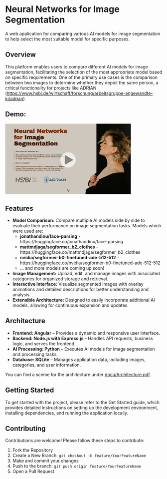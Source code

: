 # Neural Networks for Image Segmentation

A web application for comparing various AI models for image segmentation to help select the most suitable model for specific purposes.

## Overview

This platform enables users to compare different AI models for image segmentation, facilitating the selection of the most appropriate model based on specific requirements. One of the primary use cases is the comparison between two images to determine whether they depict the same person, a critical functionality for projects like ADRIAN (https://www.hsbi.de/wirtschaft/forschung/arbeitsgruppe-angewandte-ki/adrian).

## Demo:
<a href="https://www.youtube.com/watch?v=h4npzaNzisw?autoplay=1" style="max-width: 80vw"><img src="/docu/homepage_screenshot.png" alt="Demo login" style="max-width:80%;"></a>

## Features
<ul>
<li><b>Model Comparison:</b> Compare multiple AI models side by side to evaluate their performance on image segmentation tasks. Models which were used are:
<ul>
<li><b>jonathandinu/face-parsing</b> - https://huggingface.co/jonathandinu/face-parsing</li>
<li><b>mattmdjaga/segformer_b2_clothes</b> - https://huggingface.co/mattmdjaga/segformer_b2_clothes</li>
<li><b>nvidia/segformer-b0-finetuned-ade-512-512</b> - https://huggingface.co/nvidia/segformer-b0-finetuned-ade-512-512</li>
<li> ... and more models are coming up soon!</li>
</ul>
</li>
<li><b>Image Management:</b> Upload, edit, and manage images with associated categories for organized storage and retrieval.</li>
<li><b>Interactive Interface:</b> Visualize segmented images with overlay animations and detailed descriptions for better understanding and analysis.</li>
<li><b>Extensible Architecture:</b> Designed to easily incorporate additional AI models, allowing for continuous expansion and updates.</li>
</ul>

## Architecture
<ul>
<li><b>Frontend: Angular</b> – Provides a dynamic and responsive user interface.</li>
<li><b>Backend: Node.js with Express.js </b> – Handles API requests, business logic, and serves the frontend.</li>
<li><b>AI Processing: Python</b> – Executes AI models for image segmentation and processing tasks.</li>
<li><b>Database: SQLite</b> – Manages application data, including images, categories, and user information.</li>
</ul>
You can find a sceme for the architecture under <a href='./docu/Architecture.pdf'>docu/Architecture.pdf</a>.

## Getting Started

To get started with the project, please refer to the Get Started guide, which provides detailed instructions on setting up the development environment, installing dependencies, and running the application locally.

## Contributing

Contributions are welcome! Please follow these steps to contribute:
<ol>
<li>Fork the Repository</li>
<li>Create a New Branch: <code>git checkout -b feature/YourFeatureName
</code></li>
<li>Make and commit your changes</li>
<li>Push to the branch: <code>git push origin feature/YourFeatureName</code></li>
<li>Open a Pull Request</li>
</ol>
